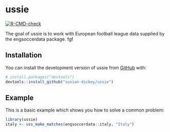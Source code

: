 
<!-- README.md is generated from README.Rmd. Please edit that file -->

# ussie

<!-- badges: start -->

[![R-CMD-check](https://github.com/suxian-dickey/ussie/actions/workflows/R-CMD-check.yaml/badge.svg)](https://github.com/suxian-dickey/ussie/actions/workflows/R-CMD-check.yaml)
<!-- badges: end -->

The goal of ussie is to work with European football league data supplied
by the engsoccerdata package. fgf

## Installation

You can install the development version of ussie from
[GitHub](https://github.com/) with:

``` r
# install.packages("devtools")
devtools::install_github("suxian-dickey/ussie")
```

## Example

This is a basic example which shows you how to solve a common problem:

``` r
library(ussie)
italy <- uss_make_matches(engsoccerdata::italy, "Italy")
```
